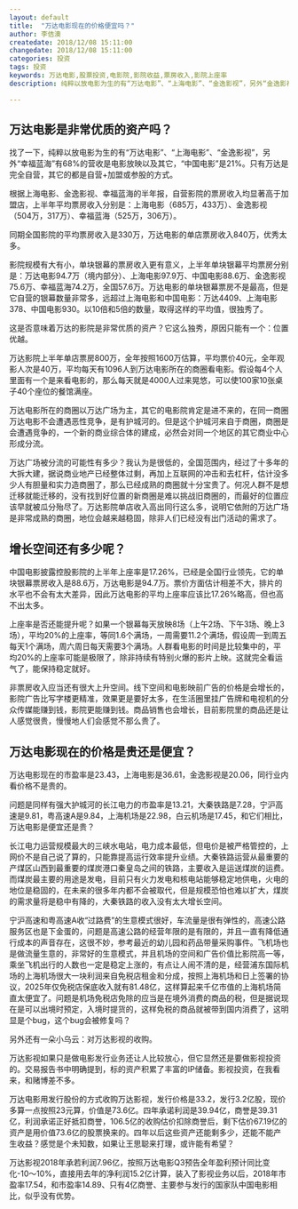 ```yaml
---
layout: default
title:  "万达电影现在的价格便宜吗？"
author: 李佶澳
createdate: 2018/12/08 15:11:00
changedate: 2018/12/08 15:11:00
categories: 投资
tags: 投资
keywords: 万达电影,股票投资,电影院,影院收益,票房收入,影院上座率
description: 纯粹以放电影为生的有“万达电影”、“上海电影”、“金逸影视”，另外“金逸影视”有68%的营收是电影放映以及其它，中国电影是21%。只有万达是完全自营

---
```


## 万达电影是非常优质的资产吗？

找了一下，纯粹以放电影为生的有“万达电影”、“上海电影”、“金逸影视”，另外“幸福蓝海”有68%的营收是电影放映以及其它，“中国电影”是21%。只有万达是完全自营，其它的都是自营+加盟或参股的方式。

根据上海电影、金逸影视、幸福蓝海的半年报，自营影院的票房收入均显著高于加盟店，上半年平均票房收入分别是：上海电影（685万，433万）、金逸影视（504万，317万）、幸福蓝海（525万，306万）。

同期全国影院的平均票房收入是330万，万达电影的单店票房收入840万，优秀太多。

影院规模有大有小，单块银幕的票房收入更有意义，上半年单块银幕平均票房分别是：万达电影94.7万（境内部分）、上海电影97.9万、中国电影88.6万、金逸影视75.6万、幸福蓝海74.2万，全国57.6万。万达电影的单块银幕票房不是最高，但是它自营的银幕数量非常多，远超过上海电影和中国电影：万达4409、上海电影378、中国电影930。以10倍和5倍的数量，取得这样的平均值，很独秀了。

这是否意味着万达的影院是非常优质的资产？它这么独秀，原因只能有一个：位置优越。

万达影院上半年单店票房800万，全年按照1600万估算，平均票价40元，全年观影人次是40万，平均每天有1096人到万达电影所在的商圈看电影。假设每4个人里面有一个是来看电影的，那么每天就是4000人过来晃悠，可以使100家10张桌子40个座位的餐馆满座。

万达电影所在的商圈以万达广场为主，其它的电影院肯定是进不来的，在同一商圈万达电影不会遭遇恶性竞争，是有护城河的。但是这个护城河来自于商圈，商圈是会遭遇竞争的，一个新的商业综合体的建成，必然会对同一个地区的其它商业中心形成分流。

万达广场被分流的可能性有多少？我认为是很低的，全国范围内，经过了十多年的大拆大建，据说商业地产已经整体过剩，再加上互联网的冲击和去杠杆，估计没多少人有胆量和实力造商圈了，那么已经成熟的商圈就十分宝贵了。何况人群不是想迁移就能迁移的，没有找到好位置的新商圈是难以挑战旧商圈的，而最好的位置应该早就被瓜分殆尽了。万达影院单店收入高出同行这么多，说明它依附的万达广场是非常成熟的商圈，地位会越来越稳固，除非人们已经没有出门活动的需求了。

## 增长空间还有多少呢？

中国电影披露控股影院的上半年上座率是17.26%，已经是全国行业领先，它的单块银幕票房收入是88.6万，万达电影是94.7万。票价方面估计相差不大，排片的水平也不会有太大差异，因此万达电影的平均上座率应该比17.26%略高，但也高不出太多。

上座率是否还能提升呢？如果一个银幕每天放映8场（上午2场、下午3场、晚上3场），平均20%的上座率，等同1.6个满场，一周需要11.2个满场，假设周一到周五每天1个满场，周六周日每天需要3个满场。人群看电影的时间是比较集中的，平均20%的上座率可能是极限了，除非持续有特别火爆的影片上映。这就完全看运气了，能保持稳定就好。

非票房收入应当还有很大上升空间。线下空间和电影映前广告的价格是会增长的，影院广告比写字楼更精准，效果更是要好太多，在生活圈里挂广告牌和电视机的分众传媒能赚到钱，影院更能赚到钱。商品销售也会增长，目前影院里的商品还是让人感觉很贵，慢慢地人们会感觉不那么贵了。

## 万达电影现在的价格是贵还是便宜？

万达电影现在的市盈率是23.43，上海电影是36.61，金逸影视是20.06，同行业内看价格不是贵的。

问题是同样有强大护城河的长江电力的市盈率是13.21，大秦铁路是7.28，宁沪高速是9.81，粤高速A是9.84，上海机场是22.98，白云机场是17.45，和它们相比，万达电影是便宜还是贵？

长江电力运营规模最大的三峡水电站，电力成本最低，但电价是被严格管控的，上网价不是自己说了算的，只能靠提高运行效率提升业绩。大秦铁路运营从最重要的产煤区山西到最重要的煤炭港口秦皇岛之间的铁路，主要收入是运送煤炭的运费。而煤炭最主要的用途是发电，目前只有火力发电和核电站能够稳定地供电，火电的地位是稳固的，在未来的很多年内都不会被取代，但是规模恐怕也难以扩大，煤炭的需求量将是稳中有降的，大秦铁路的收入没有太大增长空间。

宁沪高速和粤高速A收“过路费”的生意模式很好，车流量是很有弹性的，高速公路服务区也是下金蛋的，问题是高速公路的经营年限的是有限的，并且一直有降低通行成本的声音存在，这很不妙，参考最近的幼儿园和药品带量采购事件。飞机场也是做流量生意的，非常好的生意模式，并且机场的空间和广告价值比影院高一等，乘坐飞机出行的人数也一定是稳定上涨的，有点让人闹不清的是，经营浦东国际机场的上海机场很大一块利润来自免税店租金和分成，按照上海机场和日上签署的协议，2025年仅免税店保底收入就有81.48亿，这样算起来千亿市值的上海机场简直太便宜了。问题是机场免税店免除的应当是在境外消费的商品的税，但是据说现在是可以出境时预定，入境时提货的，这样免税的商品就被带到国内消费了，这明显是个bug，这个bug会被修复吗？

另外还有一朵小乌云：对万达影视的收购。

万达影视如果只是做电影发行业务还让人比较放心，但它显然还是要做影视投资的。交易报告书中明确提到，标的资产积累了丰富的IP储备。影视投资，在我看来，和赌博差不多。

万达电影用发行股份的方式收购万达影视，发行价格是33.2，发行3.2亿股，现价多算一点按照23元算，价值是73.6亿。四年承诺利润是39.94亿，商誉是39.31亿，利润承诺正好抵扣商誉，106.5亿的收购估价扣除商誉后，剩下估价67.19亿的资产是用价值73.6亿的股票换来的。四年以后这些资产还能剩多少，还能不能产生收益？感觉是个未知数，如果让王思聪来打理，或许能有希望？

万达影视2018年承若利润7.96亿，按照万达电影Q3预告全年盈利预计同比变化-10～10%，直接用去年的净利润15.2亿计算，装入了影视业务以后，2018年市盈率17.54，和市盈率14.89、只有4亿商誉、主要参与发行的国家队中国电影相比，似乎没有优势。
